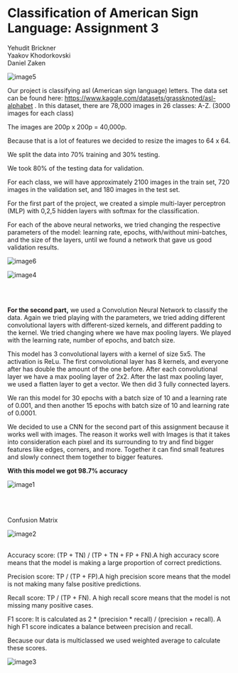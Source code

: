 # Classification of American Sign Language: Assignment 3


Yehudit Brickner <br>
Yaakov Khodorkovski <br>
Daniel Zaken

![image5](https://user-images.githubusercontent.com/92545994/210875264-083a914b-ba22-4522-99b8-30722b34c8de.png)

Our project is classifying asl (American sign language) letters. The data set can be found here: https://www.kaggle.com/datasets/grassknoted/asl-alphabet .
In this dataset, there are 78,000 images in 26 classes: A-Z. (3000 images for each class)

The images are 200p x 200p = 40,000p.

Because that is a lot of features we decided to resize the images to 64 x 64.

We split the data into 70% training and 30% testing.

We took 80% of the testing data for validation.

For each class, we will have approximately 2100 images in the train set, 720 images in the validation set, and 180 images in the test set.


For the first part of the project, we created a simple multi-layer perceptron (MLP)  with 0,2,5 hidden layers with softmax for the classification.

For each of the above neural networks, we tried changing the respective parameters of the model: learning rate, epochs, with/without mini-batches, and the size of the layers, until we found a network that gave us good validation results.


![image6](https://user-images.githubusercontent.com/92545994/210875438-123a09b8-ce40-451c-928c-3bf710d6dc76.png)

![image4](https://user-images.githubusercontent.com/92545994/210875459-ceab00f3-f4fa-422e-aa38-8182b2b29148.png)



 <br>
 <br>

**For the second part,** we used a Convolution Neural Network to classify the data. Again we tried playing with the parameters, we tried adding different convolutional layers with different-sized kernels, and different padding to the kernel. We tried changing where we have max pooling layers. We played with the learning rate, number of epochs, and batch size.

This model has 3 convolutional layers with a kernel of size 5x5. The activation is ReLu.
The first convolutional layer has 8 kernels, and everyone after has double the amount of the one before. After each convolutional layer we have a max pooling layer of 2x2. After the last max pooling layer, we used a flatten layer to get a vector. We then did 3 fully connected layers.

We ran this model for 30 epochs with a batch size of 10 and a learning rate of 0.001, and then another 15 epochs with batch size of 10 and learning rate of 0.0001.


We decided to use a CNN for the second part of this assignment because it works well with images. The reason it works well with Images is that it takes into consideration each pixel and its surrounding to try and find bigger features like edges, corners, and more. Together it can find small features and slowly connect them together to bigger features.

**With this model we got 98.7% accuracy**


![image1](https://user-images.githubusercontent.com/92545994/210875511-d7a1e5c0-a117-42c7-b9d0-b946bc04b595.png)
 <br>
##
 <br>
  <br>
Confusion Matrix
 <br>
 
![image2](https://user-images.githubusercontent.com/92545994/210875494-2d4f2d60-f294-433e-a34f-18a9e324efe1.png)



 <br>
Accuracy score: (TP + TN) / (TP + TN + FP + FN).A high accuracy score means that the model is making a large proportion of correct predictions.

Precision score: TP / (TP + FP).A high precision score means that the model is not making many false positive predictions.

Recall score: TP / (TP + FN). A high recall score means that the model is not missing many positive cases.

F1 score: It is calculated as 2 * (precision * recall) / (precision + recall). A high F1 score indicates a balance between precision and recall.

Because our data is multiclassed we used weighted average to calculate these scores.

![image3](https://user-images.githubusercontent.com/92545994/210875332-b3a055ee-f207-4a8b-a3fe-64278d9bbeeb.png)
